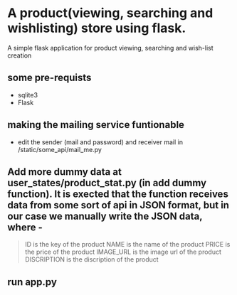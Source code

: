 # A product(viewing, searching and wishlisting) store using flask.
A simple flask application for product viewing, searching and wish-list creation

## some pre-requists
- sqlite3
- Flask

## making the mailing service funtionable
- edit the sender (mail and password) and receiver mail in /static/some_api/mail_me.py

## Add more dummy data at user_states/product_stat.py (in add dummy function). It is exected that the function receives data from some sort of api in JSON format, but in our case we manually write the JSON data, where - 
> ID is the key of the product 
> NAME is the name of the product 
> PRICE is the price of the product 
> IMAGE_URL is the image url of the product 
> DISCRIPTION is the discription of the product 

## run app.py
